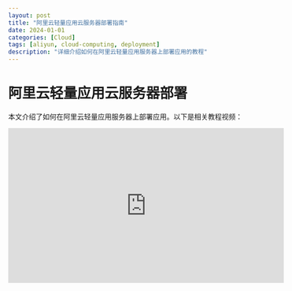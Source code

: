 ```yaml
---
layout: post
title: "阿里云轻量应用云服务器部署指南"
date: 2024-01-01
categories: [Cloud]
tags: [aliyun, cloud-computing, deployment]
description: "详细介绍如何在阿里云轻量应用服务器上部署应用的教程"
---
```


# 阿里云轻量应用云服务器部署

本文介绍了如何在阿里云轻量应用服务器上部署应用。以下是相关教程视频：

<div class="video-container">
    <iframe 
        width="560" 
        height="315" 
        src="https://www.youtube.com/embed/W5ljAuqxTP8?si=UgE7Gd6aaC2Tjj0H" 
        title="阿里云轻量应用服务器部署教程" 
        frameborder="0" 
        allow="accelerometer; autoplay; clipboard-write; encrypted-media; gyroscope; picture-in-picture; web-share" 
        referrerpolicy="strict-origin-when-cross-origin" 
        allowfullscreen>
    </iframe>
</div>
